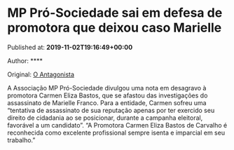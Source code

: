 
# MP Pró-Sociedade sai em defesa de promotora que deixou caso Marielle

Published at: **2019-11-02T19:16:49+00:00**

Author: ****

Original: [O Antagonista](https://www.oantagonista.com/brasil/mp-pro-sociedade-sai-em-defesa-de-promotora-que-deixou-caso-marielle/)

A Associação MP Pró-Sociedade divulgou uma nota em desagravo à promotora Carmen Eliza Bastos, que se afastou das investigações do assassinato de Marielle Franco.
Para a entidade, Carmen sofreu uma “tentativa de assassinato de sua reputação apenas por ter exercido seu direito de cidadania ao se posicionar, durante a campanha eleitoral, favorável a um candidato”.
“A Promotora Carmen Eliza Bastos de Carvalho é reconhecida como excelente profissional sempre isenta e imparcial em seu trabalho.”
